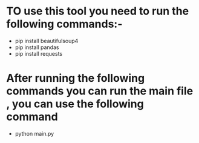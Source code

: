 # TO use this tool you need to run the following commands:-
* pip install beautifulsoup4
* pip install pandas
* pip install requests

# After running the following commands you can run the main file , you can use the following command
* python main.py